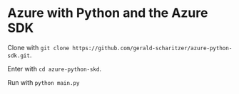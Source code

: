 # Azure with Python and the Azure SDK

Clone with `git clone https://github.com/gerald-scharitzer/azure-python-sdk.git`.

Enter with `cd azure-python-skd`.

Run with `python main.py`

